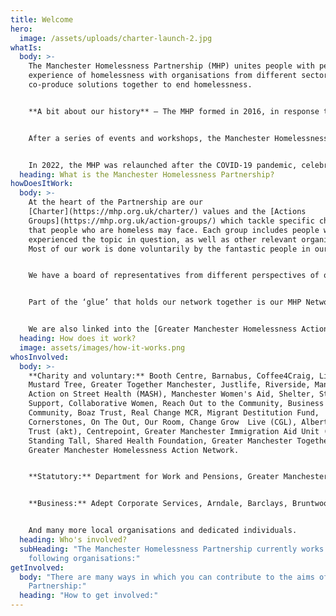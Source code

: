 ```yaml
---
title: Welcome
hero:
  image: /assets/uploads/charter-launch-2.jpg
whatIs:
  body: >-
    The Manchester Homelessness Partnership (MHP) unites people with personal
    experience of homelessness with organisations from different sectors, to
    co-produce solutions together to end homelessness.


    **A bit about our history** – The MHP formed in 2016, in response to growing concerns about high levels of visible rough sleepers in Manchester city centre, and indicators showing that all forms of homelessness were on the rise across Manchester at a rate which was higher than the national average.  There was a recognition that more needed to be done to address homelessness in Manchester – but we also needed to change the way in which it's done. 


    After a series of events and workshops, the Manchester Homelessness Partnership was formed, bringing together cross-sector organisations and people who have experienced homelessness, to tackle homelessness in Manchester.


    In 2022, the MHP was relaunched after the COVID-19 pandemic, celebrating the successes of the Partnership so far, while also recognising that we need to continue working together and adapting our response to end homelessness in Manchester.
  heading: What is the Manchester Homelessness Partnership?
howDoesItWork:
  body: >-
    At the heart of the Partnership are our
    [Charter](https://mhp.org.uk/charter/) values and the [Actions
    Groups](https://mhp.org.uk/action-groups/) which tackle specific challenges
    that people who are homeless may face. Each group includes people who have
    experienced the topic in question, as well as other relevant organisations.
    Most of our work is done voluntarily by the fantastic people in our network.


    We have a board of representatives from different perspectives of our city which meets to use its collective influence to remove systemic blockages. 


    Part of the ‘glue’ that holds our network together is our MHP Network and Communications Worker, a post hosted by [Macc](https://manchestercommunitycentral.org/about-us) and funded by MCC, the NHS and the Covid Recovery Fund via Young Manchester. 


    We are also linked into the [Greater Manchester Homelessness Action Network](https://www.gmhan.net/).
  heading: How does it work?
  image: assets/images/how-it-works.png
whosInvolved:
  body: >-
    **Charity and voluntary:** Booth Centre, Barnabus, Coffee4Craig, Lifeshare,
    Mustard Tree, Greater Together Manchester, Justlife, Riverside, Manchester
    Action on Street Health (MASH), Manchester Women's Aid, Shelter, Street
    Support, Collaborative Women, Reach Out to the Community, Business In The
    Community, Boaz Trust, Real Change MCR, Migrant Destitution Fund,
    Cornerstones, On The Out, Our Room, Change Grow  Live (CGL), Albert Kennedy
    Trust (akt), Centrepoint, Greater Manchester Immigration Aid Unit (GMIAU),
    Standing Tall, Shared Health Foundation, Greater Manchester Together and
    Greater Manchester Homelessness Action Network.


    **Statutory:** Department for Work and Pensions, Greater Manchester Combined Authority, Greater Manchester Police, Manchester City Council - including MCC Commissioning, Rough Sleeper Team and MCC Work and Skills, NHS, Riverside Housing, Urban Village Medical Practice and Manchester Metropolitan University.


    **Business:** Adept Corporate Services, Arndale, Barclays, Bruntwood, CityCo, HSBC, Laing O’Rourke, Lloyds Banking Group, Radical Recruit and the Greater Manchester Academies Trust.


    And many more local organisations and dedicated individuals.
  heading: Who's involved?
  subHeading: "The Manchester Homelessness Partnership currently works with the
    following organisations:"
getInvolved:
  body: "There are many ways in which you can contribute to the aims of the
    Partnership:"
  heading: "How to get involved:"
---
```

